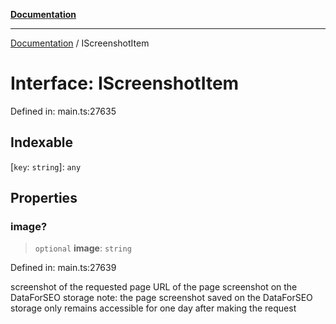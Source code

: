 [**Documentation**](../README.md)

***

[Documentation](../README.md) / IScreenshotItem

# Interface: IScreenshotItem

Defined in: main.ts:27635

## Indexable

\[`key`: `string`\]: `any`

## Properties

### image?

> `optional` **image**: `string`

Defined in: main.ts:27639

screenshot of the requested page
URL of the page screenshot on the DataForSEO storage
note: the page screenshot saved on the DataForSEO storage only remains accessible for one day after making the request
